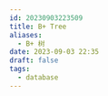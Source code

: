 ```yaml
---
id: 20230903223509
title: B+ Tree
aliases:
  - B+ 树
date: 2023-09-03 22:35
draft: false
tags:
  - database
---
```

